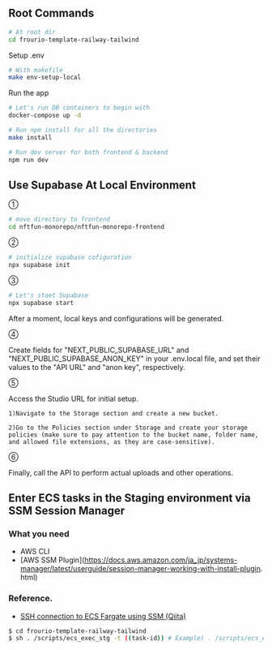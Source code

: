 ## Root Commands

```bash
# At root dir
cd frourio-template-railway-tailwind
```

Setup .env

```bash
# With makefile
make env-setup-local
```

Run the app

```bash
# Let's run DB containers to begin with
docker-compose up -d

# Run npm install for all the directories
make install

# Run dev server for both frontend & backend
npm run dev
```

## Use Supabase At Local Environment

①

```bash
# move directory to frontend
cd nftfun-monorepo/nftfun-monorepo-frontend
```

②

```bash
# initialize supabase cofiguration
npx supabase init
```

③

```bash
# Let's staet Supabase
npx supabase start
```

After a moment, local keys and configurations will be generated.

④

Create fields for "NEXT_PUBLIC_SUPABASE_URL" and "NEXT_PUBLIC_SUPABASE_ANON_KEY" in your .env.local file,
and set their values to the "API URL" and "anon key", respectively.

⑤

Access the Studio URL for initial setup.

    1)Navigate to the Storage section and create a new bucket.

    2)Go to the Policies section under Storage and create your storage policies (make sure to pay attention to the bucket name, folder name, and allowed file extensions, as they are case-sensitive).

⑥

Finally, call the API to perform actual uploads and other operations.

## Enter ECS tasks in the Staging environment via SSM Session Manager

### What you need

- AWS CLI
- [AWS SSM Plugin](https://docs.aws.amazon.com/ja_jp/systems-manager/latest/userguide/session-manager-working-with-install-plugin. html)

### Reference.

- [SSH connection to ECS Fargate using SSM (Qiita)](https://qiita.com/kouji0705/items/005ea6d7c21ddd24ebb3)

```bash
$ cd frourio-template-railway-tailwind
$ sh . /scripts/ecs_exec_stg -t ((task-id)) # Example) . /scripts/ecs_exec_stg -t 941f8694308b4adea44cb07ff9e50c30
```
